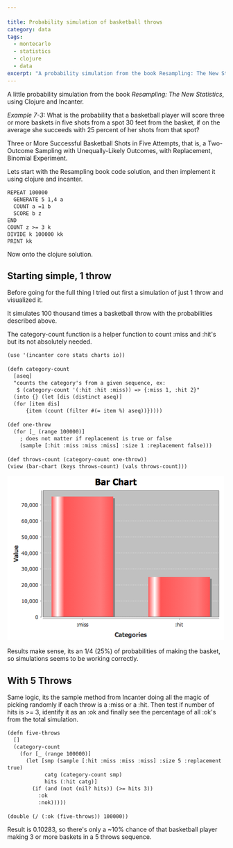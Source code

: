 ```yaml
--- 

title: Probability simulation of basketball throws
category: data
tags:
  - montecarlo
  - statistics
  - clojure
  - data
excerpt: "A probability simulation from the book Resampling: The New Statistics, using Clojure and Incanter"
---
```


A little probability simulation from the book _Resampling: The New
Statistics_, using Clojure and Incanter.

_Example 7-3:_ What is the probability that a basketball player will score
three or more baskets in five shots from a spot 30 feet from the basket, if on
the average she succeeds with 25 percent of her shots from that spot?

Three or More Successful Basketball Shots in Five Attempts, that is, a Two-
Outcome Sampling with Unequally-Likely Outcomes, with Replacement, Binomial
Experiment.

Lets start with the Resampling book code solution, and then implement it using
clojure and incanter.

    
    REPEAT 100000
      GENERATE 5 1,4 a
      COUNT a =1 b 
      SCORE b z
    END
    COUNT z >= 3 k
    DIVIDE k 100000 kk
    PRINT kk
    

Now onto the clojure solution.

## Starting simple, 1 throw

Before going for the full thing I tried out first a simulation of just 1 throw
and visualized it.

It simulates 100 thousand times a basketball throw with the probabilities
described above.

The category-count function is a helper function to count :miss and :hit's but
its not absolutely needed.

    
    (use '(incanter core stats charts io))
    
    (defn category-count
      [aseq]
      "counts the category's from a given sequence, ex:
       $ (category-count '(:hit :hit :miss)) => {:miss 1, :hit 2}"
      (into {} (let [dis (distinct aseq)]
      (for [item dis]
          {item (count (filter #(= item %) aseq))}))))
    
    (def one-throw
      (for [_ (range 100000)]  
        ; does not matter if replacement is true or false
        (sample [:hit :miss :miss :miss] :size 1 :replacement false)))
    
    (def throws-count (category-count one-throw))
    (view (bar-chart (keys throws-count) (vals throws-count)))
    

![/assets/images/basketball-1throw.png][1]

Results make sense, its an 1/4 (25%) of probabilities of making the basket, so
simulations seems to be working correctly.

## With 5 Throws

Same logic, its the sample method from Incanter doing all the magic of picking
randomly if each throw is a :miss or a :hit. Then test if number of hits is >=
3, identify it as an :ok and finally see the percentage of all :ok's from the
total simulation.

    
    (defn five-throws
      []
      (category-count 
        (for [_ (range 100000)]  
          (let [smp (sample [:hit :miss :miss :miss] :size 5 :replacement true)
                catg (category-count smp)
                hits (:hit catg)]
            (if (and (not (nil? hits)) (>= hits 3))
              :ok
              :nok)))))
    
    (double (/ (:ok (five-throws)) 100000))
    

Result is 0.10283, so there's only a ~10% chance of that basketball player
making 3 or more baskets in a 5 throws sequence.

   [1]: /assets/images/basketball-1throw.png
